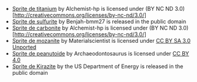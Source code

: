 - [Sprite de titanium](https://commons.wikimedia.org/wiki/File:Titan-crystal_bar.JPG) by Alchemist-hp is licensed under (BY NC ND 3.0)[http://creativecommons.org/licenses/by-nc-nd/3.0/]
- [Sprite de sulfurite](https://en.wikipedia.org/wiki/Sulfur#/media/File:Sulfur-sample.jpg) by Benjah-bmm27 is released in the public domain
- [Sprite de carbonite](https://en.wikipedia.org/wiki/File:Glassy_carbon_and_a_1cm3_graphite_cube_HP68-79.jpg) by Alchemist-hp is licensed under (BY NC ND 3.0)[http://creativecommons.org/licenses/by-nc-nd/3.0/]
- [Sprite de mozanite](https://commons.wikimedia.org/wiki/File:Monazite_-_Rostadheia,_Iveland,_Norvegia_01.jpg) by Materialscientist is licensed under [CC BY SA 3.0 Unported](https://creativecommons.org/licenses/by-sa/3.0/legalcode)
- [Sprite de peanutoide](https://commons.wikimedia.org/wiki/File:Epidote_Oisans.jpg) by Archaeodontosaurus is licensed under [CC BY 4.0](https://commons.wikimedia.org/wiki/File:Epidote_Oisans.jpg)
- [Sprite de Kirazite](https://en.wikipedia.org/wiki/File:Ho-Mg-ZnQuasicrystal.jpg) by the US Department of Energy is released in the public domain
